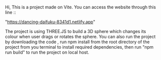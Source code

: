 Hi, This is a project made on Vite. You can access the website through this line ::

 "https://dancing-daifuku-8341d1.netlify.app"

The project is using THREE.JS to build a 3D sphere which changes its colour when user drags or rotates the sphere. 
You can also run the project by downloading the code , run npm install from the root directory of the project from you terminal to install required dependencies, then run "npm run build" to run the project on local host.
